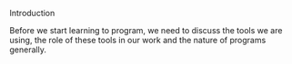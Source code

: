Introduction

Before we start learning to program, we need to discuss the tools we are using, the role of these tools in our work and the nature of programs generally. 